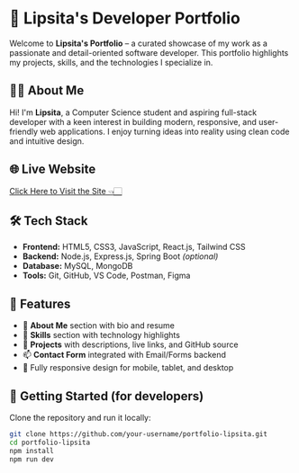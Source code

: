 # 💼 Lipsita's Developer Portfolio

Welcome to **Lipsita's Portfolio** – a curated showcase of my work as a passionate and detail-oriented software developer. This portfolio highlights my projects, skills, and the technologies I specialize in.

## 👩‍💻 About Me

Hi! I'm **Lipsita**, a Computer Science student and aspiring full-stack developer with a keen interest in building modern, responsive, and user-friendly web applications. I enjoy turning ideas into reality using clean code and intuitive design.

## 🌐 Live Website
[Click Here to Visit the Site 👈🏻](https://himanshu-sekher-padhy.github.io/lipsita-badtiya-portfolio/)

## 🛠️ Tech Stack

- **Frontend:** HTML5, CSS3, JavaScript, React.js, Tailwind CSS
- **Backend:** Node.js, Express.js, Spring Boot *(optional)*
- **Database:** MySQL, MongoDB
- **Tools:** Git, GitHub, VS Code, Postman, Figma

## 📁 Features

- 👤 **About Me** section with bio and resume
- 🧠 **Skills** section with technology highlights
- 💼 **Projects** with descriptions, live links, and GitHub source
- 📫 **Contact Form** integrated with Email/Forms backend
- 📱 Fully responsive design for mobile, tablet, and desktop

## 🚀 Getting Started (for developers)

Clone the repository and run it locally:

```bash
git clone https://github.com/your-username/portfolio-lipsita.git
cd portfolio-lipsita
npm install
npm run dev

```

